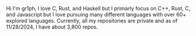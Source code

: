 Hi I'm gr1ph, I love C, Rust, and Haskell but I primarly focus on C++, Rust, C, and Javascript but I love pursuing many different languages with over 60+ explored languages. Currently, all my repositories are private and as of 11/28/2024, I have about 3,800 repos.
